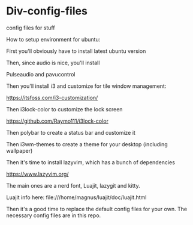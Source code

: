 # Div-config-files
config files for stuff

How to setup environment for ubuntu:

First you'll obviously have to install latest ubuntu version

Then, since audio is nice, you'll install 

Pulseaudio and pavucontrol

Then you'll install i3 and customize for tile window management:

https://itsfoss.com/i3-customization/

Then i3lock-color to customize the lock screen

https://github.com/Raymo111/i3lock-color

Then polybar to create a status bar and customize it

Then i3wm-themes to create a theme for your desktop (including wallpaper)

Then it's time to install lazyvim, which has a bunch of dependencies

https://www.lazyvim.org/

The main ones are a nerd font, Luajit, lazygit and kitty.

Luajit info here: file:///home/magnus/luajit/doc/luajit.html

Then it's a good time to replace the default config files for your own. The necessary config files are in this repo.
